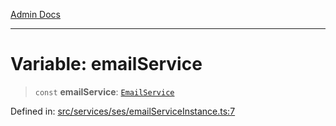 [Admin Docs](/)

***

# Variable: emailService

> `const` **emailService**: [`EmailService`](../../EmailService/classes/EmailService.md)

Defined in: [src/services/ses/emailServiceInstance.ts:7](https://github.com/Sourya07/talawa-api/blob/61a1911602b2f0aac7635e08ae2918f4f768e8ff/src/services/ses/emailServiceInstance.ts#L7)
